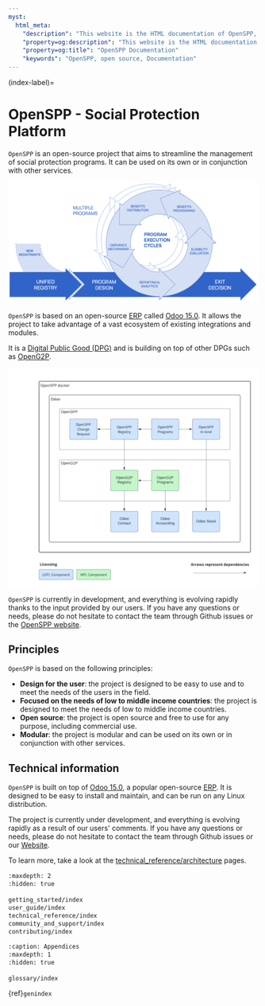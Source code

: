 ```yaml
---
myst:
  html_meta:
    "description": "This website is the HTML documentation of OpenSPP, an open source social protection platform."
    "property=og:description": "This website is the HTML documentation of OpenSPP, an open source social protection platform."
    "property=og:title": "OpenSPP Documentation"
    "keywords": "OpenSPP, open source, Documentation"
---
```


(index-label)=
# OpenSPP - Social Protection Platform

`OpenSPP` is an open-source project that aims to streamline the management of social protection programs. It can be used on its own or in conjunction with other services.

![OpenSPP overview](_static/openspp_process.png)

`OpenSPP` is based on an open-source [ERP](https://en.wikipedia.org/wiki/Enterprise_resource_planning) called [Odoo 15.0](https://odoo.com/documentation/15.0/). It allows the project to take advantage of a vast ecosystem of existing integrations and modules.

It is a [Digital Public Good (DPG)](https://digitalpublicgoods.net/) and is building on top of other DPGs such as [OpenG2P](https://openg2p.org/).

![OpenSPP components and licensing](_static/openspp_components_with_licensing.png)

`OpenSPP` is currently in development, and everything is evolving rapidly thanks to the input provided by our users. If you have any questions or needs, please do not hesitate to contact the team through Github issues or the [OpenSPP website](https://openspp.org/).

## Principles

`OpenSPP` is based on the following principles:

- **Design for the user**: the project is designed to be easy to use and to meet the needs of the users in the field.
- **Focused on the needs of low to middle income countries**: the project is designed to meet the needs of low to middle income countries.
- **Open source**: the project is open source and free to use for any purpose, including commercial use.
- **Modular**: the project is modular and can be used on its own or in conjunction with other services.

## Technical information

`OpenSPP` is built on top of [Odoo 15.0](https://odoo.com/documentation/15.0/), a popular open-source [ERP](https://en.wikipedia.org/wiki/Enterprise_resource_planning). It is designed to be easy to install and maintain, and can be run on any Linux distribution.

The project is currently under development, and everything is evolving rapidly as a result of our users' comments. If you have any questions or needs, please do not hesitate to contact the team through Github issues or our [Website](https://openspp.org/).

To learn more, take a look at the [technical_reference/architecture](technical_reference/architecture) pages.


```{toctree}
:maxdepth: 2
:hidden: true

getting_started/index
user_guide/index
technical_reference/index
community_and_support/index
contributing/index
```

```{toctree}
:caption: Appendices
:maxdepth: 1
:hidden: true

glossary/index
```

{ref}`genindex`
